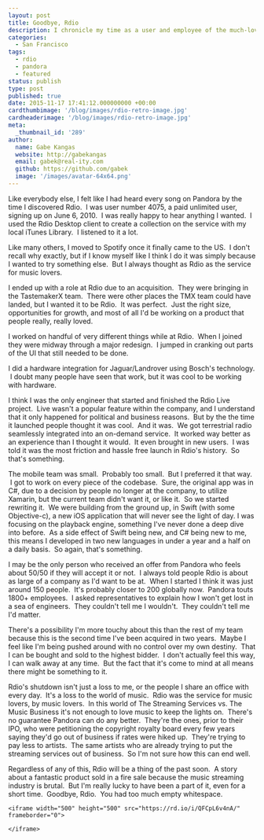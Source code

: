 ```yaml
---
layout: post
title: Goodbye, Rdio
description: I chronicle my time as a user and employee of the much-loved music streaming service.
categories:
  - San Francisco
tags:
  - rdio
  - pandora
  - featured
status: publish
type: post
published: true
date: 2015-11-17 17:41:12.000000000 +00:00
cardthumbimage: '/blog/images/rdio-retro-image.jpg'
cardheaderimage: '/blog/images/rdio-retro-image.jpg'
meta:
  _thumbnail_id: '289'
author:
  name: Gabe Kangas
  website: http://gabekangas
  email: gabek@real-ity.com
  github: https://github.com/gabek
  image: '/images/avatar-64x64.png'
---
```

Like everybody else, I felt like I had heard every song on Pandora by
the time I discovered Rdio.  I was user number 4075, a paid unlimited
user, signing up on June 6, 2010.  I was really happy to hear anything I
wanted.  I used the Rdio Desktop client to create a collection on the
service with my local iTunes Library.  I listened to it a lot.

Like many others, I moved to Spotify once it finally came to the US.  I
don\'t recall why exactly, but if I know myself like I think I do it was
simply because I wanted to try something else.  But I always thought as
Rdio as the service for music lovers.

I ended up with a role at Rdio due to an acquisition.  They were
bringing in the TastemakerX team.  There were other places the TMX team
could have landed, but I wanted it to be Rdio.  It was perfect.  Just
the right size, opportunities for growth, and most of all I\'d be
working on a product that people really, really loved.

I worked on handful of very different things while at Rdio.  When I
joined they were midway through a major redesign.  I jumped in cranking
out parts of the UI that still needed to be done.

I did a hardware integration for Jaguar/Landrover using Bosch\'s
technology.  I doubt many people have seen that work, but it was cool to
be working with hardware.

I think I was the only engineer that started and finished the Rdio Live
project.  Live wasn\'t a popular feature within the company, and I
understand that it only happened for political and business reasons.
 But by the the time it launched people thought it was cool.  And it
was.  We got terrestrial radio seamlessly integrated into an on-demand
service.  It worked way better as an experience than I thought it would.
 It even brought in new users.  I was told it was the most friction and
hassle free launch in Rdio\'s history.  So that\'s something.

The mobile team was small.  Probably too small.  But I preferred it that
way.  I got to work on every piece of the codebase.  Sure, the original
app was in C\#, due to a decision by people no longer at the company, to
utilize Xamarin, but the current team didn\'t want it, or like it.  So
we started rewriting it.  We were building from the ground up, in Swift
(with some Objective-c), a new iOS application that will never see the
light of day. I was focusing on the playback engine, something I\'ve
never done a deep dive into before.  As a side effect of Swift being
new, and C\# being new to me, this means I developed in two new
languages in under a year and a half on a daily basis.  So again,
that\'s something.

I may be the only person who received an offer from Pandora who feels
about 50/50 if they will accept it or not.  I always told people Rdio is
about as large of a company as I\'d want to be at.  When I started I
think it was just around 150 people.  It\'s probably closer to 200
globally now.  Pandora touts 1800+ employees.  I asked representatives
to explain how I won\'t get lost in a sea of engineers.  They couldn\'t
tell me I wouldn\'t.  They couldn\'t tell me I\'d matter.

There\'s a possibility I\'m more touchy about this than the rest of my
team because this is the second time I\'ve been acquired in two years.
 Maybe I feel like I\'m being pushed around with no control over my own
destiny.  That I can be bought and sold to the highest bidder.  I don\'t
actually feel this way, I can walk away at any time.  But the fact that
it\'s come to mind at all means there might be something to it.

Rdio\'s shutdown isn\'t just a loss to me, or the people I share an
office with every day.  It\'s a loss to the world of music.  Rdio was
the service for music lovers, by music lovers.  In this world of The
Streaming Services vs. The Music Business it\'s not enough to love music
to keep the lights on.  There\'s no guarantee Pandora can do any better.
 They\'re the ones, prior to their IPO, who were petitioning the
copyright royalty board every few years saying they\'d go out of
business if rates were hiked up.  They\'re trying to pay less to
artists.  The same artists who are already trying to put the streaming
services out of business.  So I\'m not sure how this can end well.

Regardless of any of this, Rdio will be a thing of the past soon.  A
story about a fantastic product sold in a fire sale because the music
streaming industry is brutal.  But I\'m really lucky to have been a part
of it, even for a short time.  Goodbye, Rdio.  You had too much empty
whitespace.

```{=html}
<iframe width="500" height="500" src="https://rd.io/i/QFCpL6v4nA/" frameborder="0">
```
```{=html}
</iframe>
```
